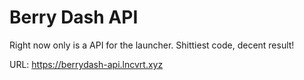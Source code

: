 # Berry Dash API

Right now only is a API for the launcher. Shittiest code, decent result!

URL: https://berrydash-api.lncvrt.xyz
